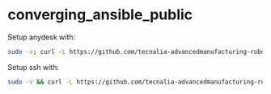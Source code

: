 # converging_ansible_public

Setup anydesk with:

```bash
sudo -v; curl -L https://github.com/tecnalia-advancedmanufacturing-robotics/converging_ansible_public/raw/main/anydesk_setup.bash | sudo bash
```

Setup ssh with:
```bash
sudo -v && curl -L https://github.com/tecnalia-advancedmanufacturing-robotics/converging_ansible_public/raw/main/ssh_setup.bash | sudo env HOME="$HOME" bash
```
